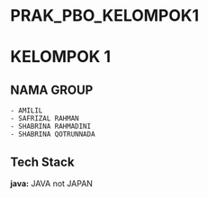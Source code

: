 # PRAK_PBO_KELOMPOK1


# KELOMPOK 1



## NAMA GROUP

    - AMILIL
    - SAFRIZAL RAHMAN
    - SHABRINA RAHMADINI
    - SHABRINA QOTRUNNADA



## Tech Stack

**java:** JAVA not JAPAN 
